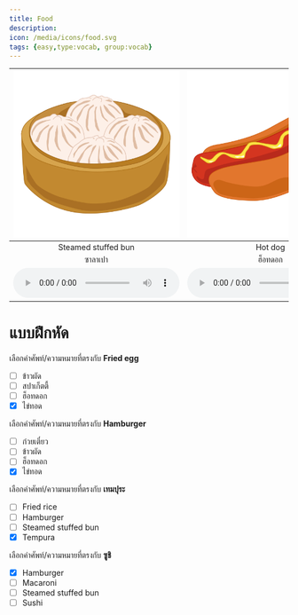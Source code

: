```yaml
---
title: Food
description: 
icon: /media/icons/food.svg
tags: {easy,type:vocab, group:vocab}
---
```


<div class="carrousel">


|![](/media/img/food/steamed&#x20;stuffed&#x20;bun.svg)|![](/media/img/food/hot&#x20;dog.svg)|![](/media/img/food/tempura.svg)|![](/media/img/food/macaroni.svg)|![](/media/img/food/fried&#x20;rice.svg)|![](/media/img/food/noodle.svg)|![](/media/img/food/spaghetti.svg)|![](/media/img/food/fried&#x20;egg.svg)|![](/media/img/food/hamburger.svg)|![](/media/img/food/sushi.svg)|![](/media/img/food/pizza.svg)|
| :----: | :----: | :----: | :----: | :----: | :----: | :----: | :----: | :----: | :----: | :----: |
|Steamed&#x20;stuffed&#x20;bun|Hot&#x20;dog|Tempura|Macaroni|Fried&#x20;rice|Noodle|Spaghetti|Fried&#x20;egg|Hamburger|Sushi|Pizza|
|ซาลาเปา|ฮ็อทดอก|เทมปุระ|มักกะโรนี|ข้าวผัด|ก๋วยเตี๋ยว|สปาเก็ตตี้|ไข่ทอด|แฮมเบอร์เกอร์|ซูชิ|พิซซ่า|
|![](/media/audio/steamed&#x20;stuffed&#x20;bun.mp3)|![](/media/audio/hot&#x20;dog.mp3)|![](/media/audio/tempura.mp3)|![](/media/audio/macaroni.mp3)|![](/media/audio/fried&#x20;rice.mp3)|![](/media/audio/noodle.mp3)|![](/media/audio/spaghetti.mp3)|![](/media/audio/fried&#x20;egg.mp3)|![](/media/audio/hamburger.mp3)|![](/media/audio/sushi.mp3)|![](/media/audio/pizza.mp3)|

</div>



# แบบฝึกหัด


 เลือกคำศัพท์/ความหมายที่ตรงกับ **Fried&#x20;egg**
 - [ ] ข้าวผัด
 - [ ] สปาเก็ตตี้
 - [ ] ฮ็อทดอก
 - [x] ไข่ทอด

 เลือกคำศัพท์/ความหมายที่ตรงกับ **Hamburger**
 - [ ] ก๋วยเตี๋ยว
 - [ ] ข้าวผัด
 - [ ] ฮ็อทดอก
 - [x] ไข่ทอด

 เลือกคำศัพท์/ความหมายที่ตรงกับ **เทมปุระ**
 - [ ] Fried&#x20;rice
 - [ ] Hamburger
 - [ ] Steamed&#x20;stuffed&#x20;bun
 - [x] Tempura

 เลือกคำศัพท์/ความหมายที่ตรงกับ **ซูชิ**
 - [x] Hamburger
 - [ ] Macaroni
 - [ ] Steamed&#x20;stuffed&#x20;bun
 - [ ] Sushi
